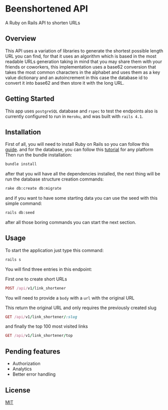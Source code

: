 # Beenshortened API


A Ruby on Rails API to shorten URLs



## Overview


This API uses a variation of libraries to generate the shortest possible
length URL you can find, for that it uses an algorithm which is based in the
most readable URLs generation taking in mind that you may share them with your
friends or coworkers, this implementation uses a base62 conversion that takes the
most common characters in the alphabet and uses them as a key value dictionary
and an autoincrement in this case the database id to convert it into
base62 and then store it with the long URL.


## Getting Started


This app uses `postgreSQL` database and `rspec` to test the endpoints
also is currently configured to run in `Heroku`, and was built with
`rails 4.1`.


## Installation


First of all, you will need to install Ruby on Rails so you can follow this [guide](http://installrails.com/).
and for the database, you can follow this [tutorial](http://postgresguide.com/setup/install.html) for any platform
Then run the bundle installation:
```bash
bundle install
```


after that you will have all the dependencies installed, the next thing will be run the
database structure creation commands:


```bash
rake db:create db:migrate
```


and if you want to have some starting data you can use the seed with this simple command:


```bash
rails db:seed
```


after all those boring commands you can start the next section.


## Usage


To start the application just type this command:
```bash
rails s
```
You will find three entries in this endpoint:


First one to create short URLs
```ruby
POST /api/v1/link_shortener
```
You will need to provide a `body` with a `url` with the original URL


This return the original URL and only requires the previously created slug
```ruby
GET /api/v1/link_shortener/:slug
```


and finally the top 100 most visited links
```ruby
GET /api/v1/link_shortener/top
```


## Pending features


- Authorization
- Analytics
- Better error handling


## License
[MIT](https://choosealicense.com/licenses/mit/)